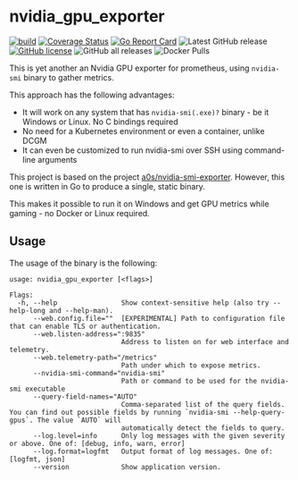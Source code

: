 # nvidia_gpu_exporter

[![build](https://github.com/utkuozdemir/nvidia_gpu_exporter/actions/workflows/build.yml/badge.svg)](https://github.com/utkuozdemir/nvidia_gpu_exporter/actions/workflows/build.yml)
[![Coverage Status](https://coveralls.io/repos/github/utkuozdemir/nvidia_gpu_exporter/badge.svg?branch=master)](https://coveralls.io/github/utkuozdemir/nvidia_gpu_exporter?branch=master)
[![Go Report Card](https://goreportcard.com/badge/github.com/utkuozdemir/nvidia_gpu_exporter)](https://goreportcard.com/report/github.com/utkuozdemir/nvidia_gpu_exporter)
![Latest GitHub release](https://img.shields.io/github/release/utkuozdemir/nvidia_gpu_exporter.svg)
[![GitHub license](https://img.shields.io/github/license/utkuozdemir/nvidia_gpu_exporter)](https://github.com/utkuozdemir/nvidia_gpu_exporter/blob/master/LICENSE)
![GitHub all releases](https://img.shields.io/github/downloads/utkuozdemir/nvidia_gpu_exporter/total)
![Docker Pulls](https://img.shields.io/docker/pulls/utkuozdemir/nvidia_gpu_exporter)

This is yet another an Nvidia GPU exporter for prometheus, using `nvidia-smi` binary to gather metrics.

This approach has the following advantages:
- It will work on any system that has `nvidia-smi(.exe)?` binary - be it Windows or Linux. No C bindings required
- No need for a Kubernetes environment or even a container, unlike DCGM
- It can even be customized to run nvidia-smi over SSH using command-line arguments

This project is based on the project [a0s/nvidia-smi-exporter](https://github.com/a0s/nvidia-smi-exporter).
However, this one is written in Go to produce a single, static binary.  

This makes it possible to run it on Windows and get GPU metrics while gaming - no Docker or Linux required.

## Usage

The usage of the binary is the following:

```
usage: nvidia_gpu_exporter [<flags>]

Flags:
  -h, --help                Show context-sensitive help (also try --help-long and --help-man).
      --web.config.file=""  [EXPERIMENTAL] Path to configuration file that can enable TLS or authentication.
      --web.listen-address=":9835"
                            Address to listen on for web interface and telemetry.
      --web.telemetry-path="/metrics"
                            Path under which to expose metrics.
      --nvidia-smi-command="nvidia-smi"
                            Path or command to be used for the nvidia-smi executable
      --query-field-names="AUTO"
                            Comma-separated list of the query fields. You can find out possible fields by running `nvidia-smi --help-query-gpus`. The value `AUTO` will
                            automatically detect the fields to query.
      --log.level=info      Only log messages with the given severity or above. One of: [debug, info, warn, error]
      --log.format=logfmt   Output format of log messages. One of: [logfmt, json]
      --version             Show application version.
```

